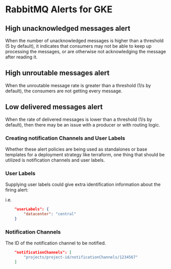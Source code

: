 # RabbitMQ Alerts for GKE

## High unacknowledged messages alert
When the number of unacknowledged messages is higher than a threshold (5 by default), it indicates that consumers may not be able to keep up processing the messages, or are otherwise not acknowledging the message after reading it.

## High unroutable messages alert
When the unroutable message rate is greater than a threshold (1/s by default), the consumers are not getting every message.

## Low delivered messages alert
When the rate of delivered messages is lower than a threshold (1/s by default), then there may be an issue with a producer or with routing logic.

### Creating notification Channels and User Labels

Whether these alert policies are being used as standalones or base templates for a deployment strategy like terraform, one thing that should be utilized is notification channels and user labels.

### User Labels

Supplying user labels could give extra identification information about the firing alert:

i.e.

```json
    "userLabels": {
        "datacenter": "central"
    }
```

### Notification Channels

The ID of the notification channel to be notified.

```json
    "notificationChannels": [
        "projects/project-id/notificationChannels/1234567"
    ]
```

